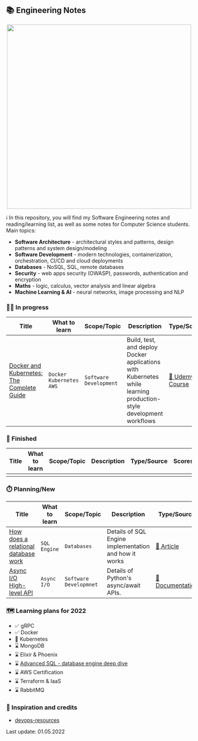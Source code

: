 ## 📚 Engineering Notes

<p align="center">
    <img width="500px" src="https://wallpaperbat.com/img/64596-engineering-desktop-wallpaper.jpg">
</p>

ℹ️  In this repository, you will find my Software Engineering notes and reading/learning list, as well as some notes for Computer Science students. Main topics:
* **Software Architecture** - architectural styles and patterns, design patterns and system design/modeling   
* **Software Development** - modern technologies, containerization, orchestration, CI/CD and cloud deployments
* **Databases** - NoSQL, SQL, remote databases
* **Security** - web apps security (OWASP), passwords, authentication and encryption
* **Maths** - logic, calculus, vector analysis and linear algebra
* **Machine Learning & AI** - neural networks, image processing and NLP


### 🧑‍💼 In progress
| Title                                                                                               | What to learn               | Scope/Topic            | Description                                                                                                        | Type/Source                                                                               |
|-----------------------------------------------------------------------------------------------------|-----------------------------|------------------------|--------------------------------------------------------------------------------------------------------------------|-------------------------------------------------------------------------------------------|
| [Docker and Kubernetes: The Complete Guide](/resources/docker_and_kubernetes_the_complete_guide.md) | `Docker` `Kubernetes` `AWS` | `Software Development` | Build, test, and deploy Docker applications with Kubernetes while learning production-style development workflows  | [🎥 Udemy Course](https://www.udemy.com/course/docker-and-kubernetes-the-complete-guide/) |


### 🏁 Finished
| Title | What to learn | Scope/Topic | Description | Type/Source | Scores |
|-------|---------------|-------------|-------------|-------------|--------|
|       |               |             |             |             |        |




### ⏱️ Planning/New
| Title                                                                                | What to learn | Scope/Topic             | Description                                           | Type/Source                                                                 |
|--------------------------------------------------------------------------------------|---------------|-------------------------|-------------------------------------------------------|-----------------------------------------------------------------------------|
| [How does a relational database work](http://coding-geek.com/how-databases-work/)    | `SQL Engine`  | `Databases`             | Details of SQL Engine implementation and how it works | [📰 Article](http://coding-geek.com/how-databases-work/)                    |
| [Async I/O High-level API](https://docs.python.org/3/library/asyncio-api-index.html) | `Async I/O`   | `Software Developmnet`  | Details of Python's async/await APIs.                 | [📒Documentation](https://docs.python.org/3/library/asyncio-api-index.html) |


### 🗺️ Learning plans for 2022
- ✅ gRPC
- ✅ Docker
- 👀 Kubernetes
- ⌛ MongoDB
- ⌛ Elixir & Phoenix
- ⌛ [Advanced SQL - database engine deep dive](http://coding-geek.com/how-databases-work/)
- ⌛ AWS Certification
- ⌛ Terraform & IaaS
- ⌛ RabbitMQ


### 🏅 Inspiration and credits
* [devops-resources](https://github.com/bregman-arie/devops-resources)


Last update: 01.05.2022
